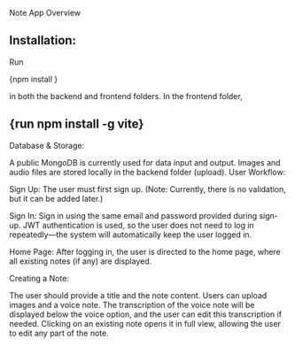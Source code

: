 Note App Overview

Installation:
------------------------------------------------------------------------
Run 

{npm install }

in both the backend and frontend folders.
In the frontend folder, 

{run npm install -g vite}
-------------------------------------------------------------------------
Database & Storage:

A public MongoDB is currently used for data input and output.
Images and audio files are stored locally in the backend folder (upload).
User Workflow:

Sign Up:
The user must first sign up. (Note: Currently, there is no validation, but it can be added later.)

Sign In:
Sign in using the same email and password provided during sign-up. JWT authentication is used, so the user does not need to log in repeatedly—the system will automatically keep the user logged in.

Home Page:
After logging in, the user is directed to the home page, where all existing notes (if any) are displayed.

Creating a Note:

The user should provide a title and the note content.
Users can upload images and a voice note.
The transcription of the voice note will be displayed below the voice option, and the user can edit this transcription if needed.
Clicking on an existing note opens it in full view, allowing the user to edit any part of the note.